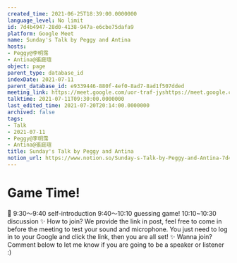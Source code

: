 ```yaml
---
created_time: 2021-06-25T18:39:00.0000000
language_level: No limit
id: 7d4b4947-28d0-4138-947a-e6cbe75dafa9
platform: Google Meet
name: Sunday's Talk by Peggy and Antina
hosts:
- Peggy@李明霈
- Antina@張庭瑄
object: page
parent_type: database_id
indexDate: 2021-07-11
parent_database_id: e9339446-880f-4ef0-8ad7-8ad1f507dded
meeting_link: https://meet.google.com/uor-traf-jyshttps://meet.google.com/uor-traf-jys
talktime: 2021-07-11T09:30:00.0000000
last_edited_time: 2021-07-20T20:14:00.0000000
archived: false
tags:
- Talk
- 2021-07-11
- Peggy@李明霈
- Antina@張庭瑄
title: Sunday's Talk by Peggy and Antina
notion_url: https://www.notion.so/Sunday-s-Talk-by-Peggy-and-Antina-7d4b494728d04138947ae6cbe75dafa9
---
```



# Game Time!
📅
9:30～9:40 self-introduction
9:40～10:10 guessing game!
10:10~10:30 discussion
✨
How to join?
We provide the link in post, feel free to come in before the meeting to test your sound and microphone. You just need to log in to your Google and click the link, then you are all set!
✨
Wanna join?
Comment below to let me know if you are going to be a speaker or listener :)


